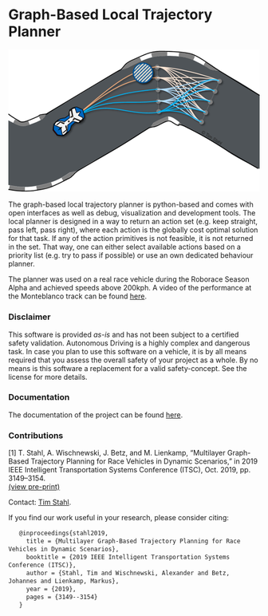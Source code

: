 # Graph-Based Local Trajectory Planner

![Title Picture Local Planner](docs/source/figures/Title.png)

The graph-based local trajectory planner is python-based and comes with open interfaces as well as debug, visualization
and development tools. The local planner is designed in a way to return an action set (e.g. keep straight, pass left,
pass right), where each action is the globally cost optimal solution for that task. If any of the action primitives is
not feasible, it is not returned in the set. That way, one can either select available actions based on a priority list
(e.g. try to pass if possible) or use an own dedicated behaviour planner.

The planner was used on a real race vehicle during the Roborace Season Alpha and achieved speeds above 200kph.
A video of the performance at the Monteblanco track can be found [here](https://www.youtube.com/watch?v=-vqQBuTQhQw).

### Disclaimer
This software is provided *as-is* and has not been subject to a certified safety validation. Autonomous Driving is a
highly complex and dangerous task. In case you plan to use this software on a vehicle, it is by all means required that
you assess the overall safety of your project as a whole. By no means is this software a replacement for a valid 
safety-concept. See the license for more details.


### Documentation
The documentation of the project can be found [here](https://graphbasedlocaltrajectoryplanner.readthedocs.io/).


### Contributions
[1] T. Stahl, A. Wischnewski, J. Betz, and M. Lienkamp,
“Multilayer Graph-Based Trajectory Planning for Race Vehicles in Dynamic Scenarios,”
in 2019 IEEE Intelligent Transportation Systems Conference (ITSC), Oct. 2019, pp. 3149–3154.\
[(view pre-print)](https://arxiv.org/pdf/2005.08664>`)

Contact: [Tim Stahl](mailto:stahl@ftm.mw.tum.de).

If you find our work useful in your research, please consider citing: 

```
   @inproceedings{stahl2019,
     title = {Multilayer Graph-Based Trajectory Planning for Race Vehicles in Dynamic Scenarios},
     booktitle = {2019 IEEE Intelligent Transportation Systems Conference (ITSC)},
     author = {Stahl, Tim and Wischnewski, Alexander and Betz, Johannes and Lienkamp, Markus},
     year = {2019},
     pages = {3149--3154}
   }
```
